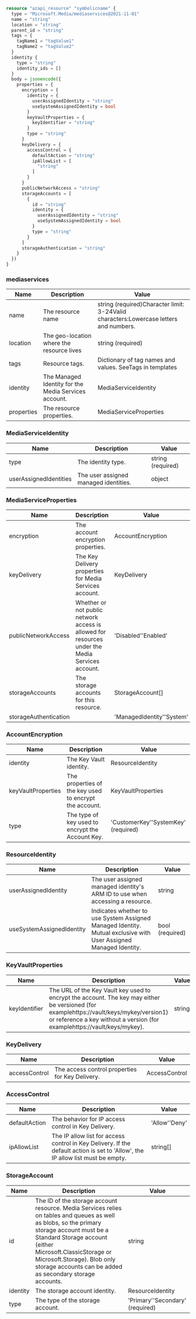 ```terraform
resource "azapi_resource" "symbolicname" {
  type = "Microsoft.Media/mediaservices@2021-11-01"
  name = "string"
  location = "string"
  parent_id = "string"
  tags = {
    tagName1 = "tagValue1"
    tagName2 = "tagValue2"
  }
  identity {
    type = "string"
    identity_ids = []
  }
  body = jsonencode({
    properties = {
      encryption = {
        identity = {
          userAssignedIdentity = "string"
          useSystemAssignedIdentity = bool
        }
        keyVaultProperties = {
          keyIdentifier = "string"
        }
        type = "string"
      }
      keyDelivery = {
        accessControl = {
          defaultAction = "string"
          ipAllowList = [
            "string"
          ]
        }
      }
      publicNetworkAccess = "string"
      storageAccounts = [
        {
          id = "string"
          identity = {
            userAssignedIdentity = "string"
            useSystemAssignedIdentity = bool
          }
          type = "string"
        }
      ]
      storageAuthentication = "string"
    }
  })
}

```

### mediaservices

| Name | Description | Value |
|-|-|-|
| name | The resource name | string (required)Character limit: 3-24Valid characters:Lowercase letters and numbers. |
| location | The geo-location where the resource lives | string (required) |
| tags | Resource tags. | Dictionary of tag names and values. SeeTags in templates |
| identity | The Managed Identity for the Media Services account. | MediaServiceIdentity |
| properties | The resource properties. | MediaServiceProperties |


### MediaServiceIdentity

| Name | Description | Value |
|-|-|-|
| type | The identity type. | string (required) |
| userAssignedIdentities | The user assigned managed identities. | object |


### MediaServiceProperties

| Name | Description | Value |
|-|-|-|
| encryption | The account encryption properties. | AccountEncryption |
| keyDelivery | The Key Delivery properties for Media Services account. | KeyDelivery |
| publicNetworkAccess | Whether or not public network access is allowed for resources under the Media Services account. | 'Disabled''Enabled' |
| storageAccounts | The storage accounts for this resource. | StorageAccount[] |
| storageAuthentication |  | 'ManagedIdentity''System' |


### AccountEncryption

| Name | Description | Value |
|-|-|-|
| identity | The Key Vault identity. | ResourceIdentity |
| keyVaultProperties | The properties of the key used to encrypt the account. | KeyVaultProperties |
| type | The type of key used to encrypt the Account Key. | 'CustomerKey''SystemKey' (required) |


### ResourceIdentity

| Name | Description | Value |
|-|-|-|
| userAssignedIdentity | The user assigned managed identity's ARM ID to use when accessing a resource. | string |
| useSystemAssignedIdentity | Indicates whether to use System Assigned Managed Identity. Mutual exclusive with User Assigned Managed Identity. | bool (required) |


### KeyVaultProperties

| Name | Description | Value |
|-|-|-|
| keyIdentifier | The URL of the Key Vault key used to encrypt the account. The key may either be versioned (for examplehttps://vault/keys/mykey/version1) or reference a key without a version (for examplehttps://vault/keys/mykey). | string |


### KeyDelivery

| Name | Description | Value |
|-|-|-|
| accessControl | The access control properties for Key Delivery. | AccessControl |


### AccessControl

| Name | Description | Value |
|-|-|-|
| defaultAction | The behavior for IP access control in Key Delivery. | 'Allow''Deny' |
| ipAllowList | The IP allow list for access control in Key Delivery. If the default action is set to 'Allow', the IP allow list must be empty. | string[] |


### StorageAccount

| Name | Description | Value |
|-|-|-|
| id | The ID of the storage account resource. Media Services relies on tables and queues as well as blobs, so the primary storage account must be a Standard Storage account (either Microsoft.ClassicStorage or Microsoft.Storage). Blob only storage accounts can be added as secondary storage accounts. | string |
| identity | The storage account identity. | ResourceIdentity |
| type | The type of the storage account. | 'Primary''Secondary' (required) |


